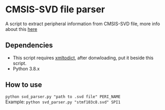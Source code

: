 # CMSIS-SVD file parser
A script to extract peripheral information from CMSIS-SVD file, more info about this [here](https://www.keil.com/pack/doc/CMSIS/SVD/html/svd_Format_pg.html)

## Dependencies
- This script requires [xmltodict](https://github.com/martinblech/xmltodict), after donwloading, put it beside this script.
- Python 3.8.x

## How to use
`python svd_parser.py "path to .svd file" PERI_NAME` \
Example: `python svd_parser.py "stmf103c8.svd" SPI1`
